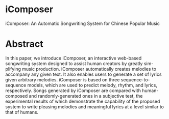 # iComposer
iComposer: An Automatic Songwriting System for Chinese Popular Music

# Abstract
In this paper, we introduce iComposer, an interactive web-based songwriting system designed to assist human creators by greatly sim-
plifying music production. iComposer automatically creates melodies to accompany any given text. It also enables users to generate a set of lyrics given arbitrary melodies. iComposer is based on three sequence-to-sequence models, which are used to predict melody, rhythm, and lyrics, respectively. Songs generated by iComposer are compared with human-composed and randomly-generated ones in a subjective test, the experimental results of which demonstrate the capability of the proposed system to write pleasing melodies and meaningful lyrics at a level similar to that of humans.
